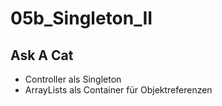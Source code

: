 # 05b_Singleton_II

## Ask A Cat
- Controller als Singleton
- ArrayLists als Container für Objektreferenzen
